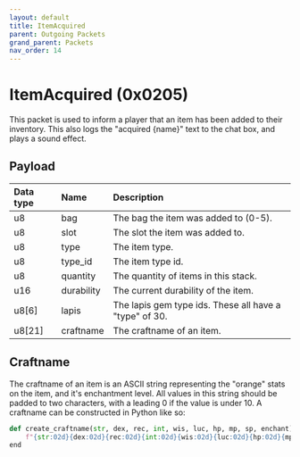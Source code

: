 ```yaml
---
layout: default
title: ItemAcquired
parent: Outgoing Packets
grand_parent: Packets
nav_order: 14
---
```


# ItemAcquired (0x0205)

This packet is used to inform a player that an item has been added to their inventory. This also logs the "acquired {name}" text to the chat box, and plays a sound effect.

## Payload

| Data type            | Name            | Description                                                                                |
|:---------------------|:----------------|:-------------------------------------------------------------------------------------------|
| u8                   | bag             | The bag the item was added to (0-5).                                                       |
| u8                   | slot            | The slot the item was added to.                                                            |
| u8                   | type            | The item type.                                                                             |
| u8                   | type_id         | The item type id.                                                                          |
| u8                   | quantity        | The quantity of items in this stack.                                                       |
| u16                  | durability      | The current durability of the item.                                                        |
| u8[6]                | lapis           | The lapis gem type ids. These all have a "type" of 30.                                     |
| u8[21]               | craftname       | The craftname of an item.                                                                  |

## Craftname

The craftname of an item is an ASCII string representing the "orange" stats on the item, and it's enchantment level. All values in this string should be padded to two characters, with a leading 0 if the value is under 10. A craftname can be constructed in Python like so:
```python
def create_craftname(str, dex, rec, int, wis, luc, hp, mp, sp, enchant):
    f"{str:02d}{dex:02d}{rec:02d}{int:02d}{wis:02d}{luc:02d}{hp:02d}{mp:02d}{sp:02d}{enchant:02d}"
end
```